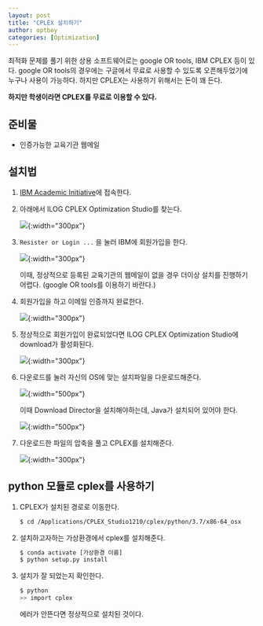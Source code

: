 ```yaml
---
layout: post
title: "CPLEX 설치하기"
author: optboy
categories: [Optimization]
---
```


최적화 문제를 풀기 위한 상용 소프트웨어로는 google OR tools, IBM CPLEX 등이 있다. google OR tools의 경우에는 구글에서 무료로 사용할 수 있도록 오픈해두었기에 누구나 사용이 가능하다. 하지만 CPLEX는 사용하기 위해서는 돈이 꽤 든다.  

**하지만 학생이라면 CPLEX를 무료로 이용할 수 있다.**

## 준비물
- 인증가능한 교육기관 웹메일 

## 설치법
1. [IBM Academic Initiative][1]에 접속한다.  

2. 아래에서 ILOG CPLEX Optimization Studio를 찾는다.

    ![](/assets/img/cplex_download/cplex_page.png){:width="300px"}  

3. `Resister or Login ...` 을 눌러 IBM에 회원가입을 한다.

    ![](/assets/img/cplex_download/institution_submit.png){:width="300px"}  

    이때, 정상적으로 등록된 교육기관의 웹메일이 없을 경우 더이상 설치를 진행하기 어렵다. (google OR tools를 이용하기 바란다.)

4. 회원가입을 하고 이메일 인증까지 완료한다.

    ![](/assets/img/cplex_download/sign_up.png){:width="300px"}

5. 정상적으로 회원가입이 완료되었다면 ILOG CPLEX Optimization Studio에 download가 활성화된다.

    ![](/assets/img/cplex_download/changed_page.png){:width="300px"}

6. 다운로드를 눌러 자신의 OS에 맞는 설치파일을 다운로드해준다.

    ![](/assets/img/cplex_download/download_page.png){:width="500px"}  

    이때 Download Director을 설치해야하는데, Java가 설치되어 있어야 한다.

    ![](/assets/img/cplex_download/download_director_guide.png){:width="500px"}  

7. 다운로드한 파일의 압축을 풀고 CPLEX를 설치해준다.  

    ![](/assets/img/cplex_download/cplex_install.png){:width="300px"}

## python 모듈로 cplex를 사용하기
1. CPLEX가 설치된 경로로 이동한다.
    ```bash
    $ cd /Applications/CPLEX_Studio1210/cplex/python/3.7/x86-64_osx
    ```

2. 설치하고자하는 가상환경에서 cplex를 설치해준다.
    ```bash
    $ conda activate [가상환경 이름]
    $ python setup.py install
    ```

3. 설치가 잘 되었는지 확인한다.
    ```bash
    $ python
    >> import cplex
    ```
    에러가 안뜬다면 정상적으로 설치된 것이다.





[1]: https://my15.digitalexperience.ibm.com/b73a5759-c6a6-4033-ab6b-d9d4f9a6d65b/dxsites/151914d1-03d2-48fe-97d9-d21166848e65/technology/data-science
